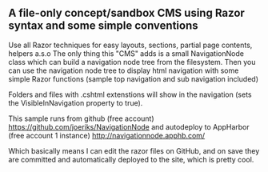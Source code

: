 A file-only concept/sandbox CMS using Razor syntax and some simple conventions
---

Use all Razor techniques for easy layouts, sections, partial page contents, helpers a.s.o
The only thing this "CMS" adds is a small NavigationNode class which can build a navigation node tree from the filesystem. Then you can use the navigation node tree to display html navigation with some simple Razor functions (sample top navigation and sub navigation included)

Folders and files with .cshtml extenstions will show in the navigation (sets the VisibleInNavigation property to true).


This sample runs from github (free account) https://github.com/joeriks/NavigationNode and autodeploy to AppHarbor (free account 1 instance) http://navigationnode.apphb.com/

Which basically means I can edit the razor files on GitHub, and on save they are committed and automatically deployed to the site, which is pretty cool.
